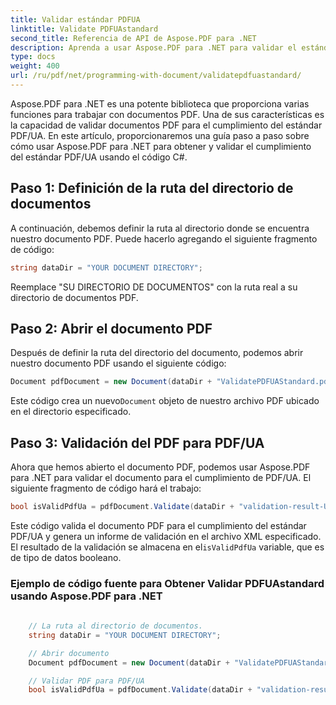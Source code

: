 ```yaml
---
title: Validar estándar PDFUA
linktitle: Validate PDFUAstandard
second_title: Referencia de API de Aspose.PDF para .NET
description: Aprenda a usar Aspose.PDF para .NET para validar el estándar PDF/UA usando el código C#. Guía paso por paso.
type: docs
weight: 400
url: /ru/pdf/net/programming-with-document/validatepdfuastandard/
---
```

Aspose.PDF para .NET es una potente biblioteca que proporciona varias funciones para trabajar con documentos PDF. Una de sus características es la capacidad de validar documentos PDF para el cumplimiento del estándar PDF/UA. En este artículo, proporcionaremos una guía paso a paso sobre cómo usar Aspose.PDF para .NET para obtener y validar el cumplimiento del estándar PDF/UA usando el código C#.

## Paso 1: Definición de la ruta del directorio de documentos

A continuación, debemos definir la ruta al directorio donde se encuentra nuestro documento PDF. Puede hacerlo agregando el siguiente fragmento de código:

```csharp
string dataDir = "YOUR DOCUMENT DIRECTORY";
```

Reemplace "SU DIRECTORIO DE DOCUMENTOS" con la ruta real a su directorio de documentos PDF.

## Paso 2: Abrir el documento PDF

Después de definir la ruta del directorio del documento, podemos abrir nuestro documento PDF usando el siguiente código:

```csharp
Document pdfDocument = new Document(dataDir + "ValidatePDFUAStandard.pdf");
```

 Este código crea un nuevo`Document` objeto de nuestro archivo PDF ubicado en el directorio especificado.

## Paso 3: Validación del PDF para PDF/UA

Ahora que hemos abierto el documento PDF, podemos usar Aspose.PDF para .NET para validar el documento para el cumplimiento de PDF/UA. El siguiente fragmento de código hará el trabajo:

```csharp
bool isValidPdfUa = pdfDocument.Validate(dataDir + "validation-result-UA.xml", PdfFormat.PDF_UA_1);
```

Este código valida el documento PDF para el cumplimiento del estándar PDF/UA y genera un informe de validación en el archivo XML especificado. El resultado de la validación se almacena en el`isValidPdfUa` variable, que es de tipo de datos booleano.

### Ejemplo de código fuente para Obtener Validar PDFUAstandard usando Aspose.PDF para .NET

```csharp
           
	// La ruta al directorio de documentos.
	string dataDir = "YOUR DOCUMENT DIRECTORY";

	// Abrir documento
	Document pdfDocument = new Document(dataDir + "ValidatePDFUAStandard.pdf");

	// Validar PDF para PDF/UA
	bool isValidPdfUa = pdfDocument.Validate(dataDir + "validation-result-UA.xml", PdfFormat.PDF_UA_1);
		   
```

